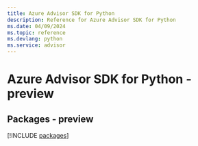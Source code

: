 ```yaml
---
title: Azure Advisor SDK for Python
description: Reference for Azure Advisor SDK for Python
ms.date: 04/09/2024
ms.topic: reference
ms.devlang: python
ms.service: advisor
---
```

# Azure Advisor SDK for Python - preview
## Packages - preview
[!INCLUDE [packages](advisor-index.md)]
